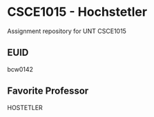# CSCE1015 - Hochstetler
Assignment repository for UNT CSCE1015
## EUID
bcw0142
## Favorite Professor
HOSTETLER

